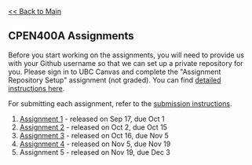 [<< Back to Main](../README.md)

## CPEN400A Assignments

Before you start working on the assignments, you will need to provide us with your Github username so that we can set up a private repository for you. Please sign in to UBC Canvas and complete the "Assignment Repository Setup" assignment (not graded). You can find [detailed instructions here](setup.md).

For submitting each assignment, refer to the [submission instructions](canvas-submission.md).

1. [Assignment 1](assignment-1.md) - released on Sep 17, due Oct 1
2. [Assignment 2](assignment-2.md) - released on Oct 2, due Oct 15
3. [Assignment 3](assignments/assignment-3.md) - released on Oct 16, due Nov 5
4. [Assignment 4](assignments/assignment-4.md) - released on Nov 5, due Nov 19
5. Assignment 5 - released on Nov 19, due Dec 3